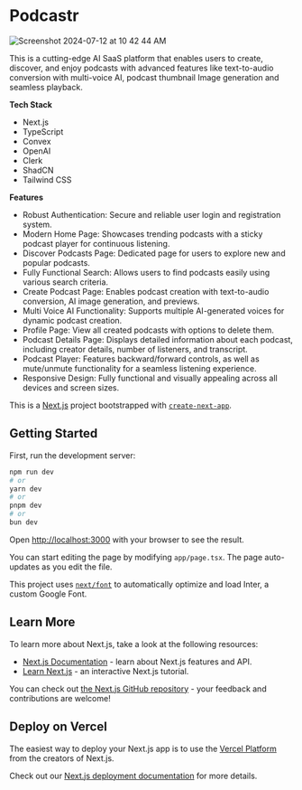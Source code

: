 # Podcastr

![Screenshot 2024-07-12 at 10 42 44 AM](https://github.com/user-attachments/assets/4f89b764-5daf-4124-9ffd-91c24297a64b)

This is a cutting-edge AI SaaS platform that enables users to create, discover, and enjoy podcasts with advanced features like text-to-audio conversion with multi-voice AI, podcast thumbnail Image generation and seamless playback.

**Tech Stack**

- Next.js
- TypeScript
- Convex
- OpenAI
- Clerk
- ShadCN
- Tailwind CSS

**Features**

- Robust Authentication: Secure and reliable user login and registration system.
- Modern Home Page: Showcases trending podcasts with a sticky podcast player for continuous listening.
- Discover Podcasts Page: Dedicated page for users to explore new and popular podcasts.
- Fully Functional Search: Allows users to find podcasts easily using various search criteria.
- Create Podcast Page: Enables podcast creation with text-to-audio conversion, AI image generation, and previews.
- Multi Voice AI Functionality: Supports multiple AI-generated voices for dynamic podcast creation.
- Profile Page: View all created podcasts with options to delete them.
- Podcast Details Page: Displays detailed information about each podcast, including creator details, number of listeners, and transcript.
- Podcast Player: Features backward/forward controls, as well as mute/unmute functionality for a seamless listening experience.
- Responsive Design: Fully functional and visually appealing across all devices and screen sizes.

This is a [Next.js](https://nextjs.org/) project bootstrapped with [`create-next-app`](https://github.com/vercel/next.js/tree/canary/packages/create-next-app).

## Getting Started

First, run the development server:

```bash
npm run dev
# or
yarn dev
# or
pnpm dev
# or
bun dev
```

Open [http://localhost:3000](http://localhost:3000) with your browser to see the result.

You can start editing the page by modifying `app/page.tsx`. The page auto-updates as you edit the file.

This project uses [`next/font`](https://nextjs.org/docs/basic-features/font-optimization) to automatically optimize and load Inter, a custom Google Font.

## Learn More

To learn more about Next.js, take a look at the following resources:

- [Next.js Documentation](https://nextjs.org/docs) - learn about Next.js features and API.
- [Learn Next.js](https://nextjs.org/learn) - an interactive Next.js tutorial.

You can check out [the Next.js GitHub repository](https://github.com/vercel/next.js/) - your feedback and contributions are welcome!

## Deploy on Vercel

The easiest way to deploy your Next.js app is to use the [Vercel Platform](https://vercel.com/new?utm_medium=default-template&filter=next.js&utm_source=create-next-app&utm_campaign=create-next-app-readme) from the creators of Next.js.

Check out our [Next.js deployment documentation](https://nextjs.org/docs/deployment) for more details.
